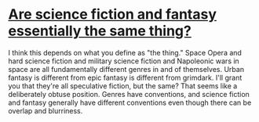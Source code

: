 # [Are science fiction and fantasy essentially the same thing?](https://www.reddit.com/r/Fantasy/comments/4yya4n/fantasy_and_science_fiction_are_the_same_thing/)

I think this depends on what you define as "the thing." Space Opera and hard science fiction and military science fiction and Napoleonic wars in space are all fundamentally different genres in and of themselves. Urban fantasy is different from epic fantasy is different from grimdark. I'll grant you that they're all speculative fiction, but the same? That seems like a deliberately obtuse position. Genres have conventions, and science fiction and fantasy generally have different conventions even though there can be overlap and blurriness.
